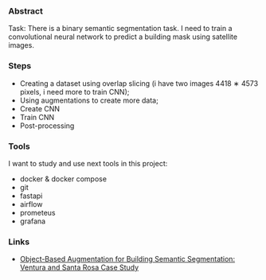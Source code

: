 ### Abstract
Task: There is a binary semantic segmentation task.
I need to train a convolutional neural network to predict a building mask using satellite images.

### Steps
- Creating a dataset using overlap slicing (i have two images 4418 ∗ 4573 pixels, i need more to train CNN);
- Using augmentations to create more data;
- Create CNN
- Train CNN
- Post-processing

### Tools
I want to study and use next tools in this project:
- docker & docker compose
- git
- fastapi
- airflow
- prometeus
- grafana

### Links
- [Object-Based Augmentation for Building Semantic Segmentation: Ventura and
Santa Rosa Case Study](https://openaccess.thecvf.com/content/ICCV2021W/ILDAV/papers/Illarionova_Object-Based_Augmentation_for_Building_Semantic_Segmentation_Ventura_and_Santa_Rosa_ICCVW_2021_paper.pdf)